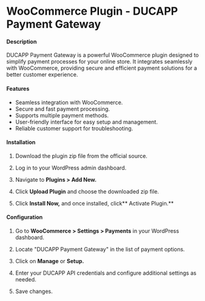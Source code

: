 # WooCommerce Plugin - DUCAPP Payment Gateway

#### Description

DUCAPP Payment Gateway is a powerful WooCommerce plugin designed to simplify payment processes for your online store. It integrates seamlessly with WooCommerce, providing secure and efficient payment solutions for a better customer experience.

#### Features
- Seamless integration with WooCommerce.
- Secure and fast payment processing.
- Supports multiple payment methods.
- User-friendly interface for easy setup and management.
- Reliable customer support for troubleshooting.

#### Installation

1. Download the plugin zip file from the official source.

2. Log in to your WordPress admin dashboard.

3. Navigate to **Plugins > Add New.**

4. Click **Upload Plugin** and choose the downloaded zip file.

5. Click **Install Now,** and once installed, click** Activate Plugin.**

#### Configuration

1. Go to **WooCommerce > Settings > Payments** in your WordPress dashboard.

2. Locate "DUCAPP Payment Gateway" in the list of payment options.

3. Click on **Manage** or **Setup.**

4. Enter your DUCAPP API credentials and configure additional settings as needed.

5. Save changes.

